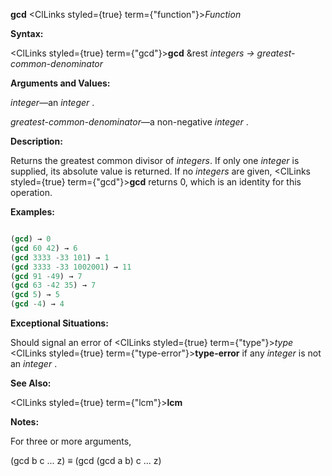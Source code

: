 **gcd** <ClLinks styled={true} term={"function"}><i>Function</i></ClLinks> 



**Syntax:** 



<ClLinks styled={true} term={"gcd"}><b>gcd</b></ClLinks> &amp;rest *integers → greatest-common-denominator* 



**Arguments and Values:** 



*integer*—an *integer* . 







 



 



*greatest-common-denominator*—a non-negative *integer* . 



**Description:** 



Returns the greatest common divisor of *integers*. If only one *integer* is supplied, its absolute value is returned. If no *integers* are given, <ClLinks styled={true} term={"gcd"}><b>gcd</b></ClLinks> returns 0, which is an identity for this operation. 



**Examples:**
```lisp

(gcd) → 0 
(gcd 60 42) → 6 
(gcd 3333 -33 101) → 1 
(gcd 3333 -33 1002001) → 11 
(gcd 91 -49) → 7 
(gcd 63 -42 35) → 7 
(gcd 5) → 5 
(gcd -4) → 4 

```
**Exceptional Situations:** 



Should signal an error of <ClLinks styled={true} term={"type"}><i>type</i></ClLinks> <ClLinks styled={true} term={"type-error"}><b>type-error</b></ClLinks> if any *integer* is not an *integer* . 



**See Also:** 



<ClLinks styled={true} term={"lcm"}><b>lcm</b></ClLinks> 



**Notes:** 



For three or more arguments, 



(gcd b c ... z) *≡* (gcd (gcd a b) c ... z) 



